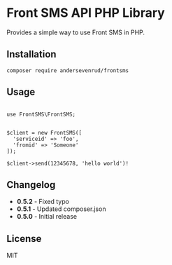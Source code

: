 # Front SMS API PHP Library

Provides a simple way to use Front SMS in PHP.

## Installation

```
composer require andersevenrud/frontsms
```

## Usage

```

use FrontSMS\FrontSMS;


$client = new FrontSMS([
  'serviceid' => 'foo',
  'fromid' => 'Someone'
]);

$client->send(12345678, 'hello world')!

```

## Changelog

* **0.5.2** - Fixed typo
* **0.5.1** - Updated composer.json
* **0.5.0** - Initial release

## License

MIT
